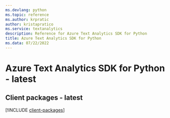 ```yaml
---
ms.devlang: python
ms.topic: reference
ms.author: krpratic
author: kristapratico
ms.service: textanalytics
description: Reference for Azure Text Analytics SDK for Python
title: Azure Text Analytics SDK for Python
ms.data: 07/22/2022
---
```

# Azure Text Analytics SDK for Python - latest

## Client packages - latest
[!INCLUDE [client-packages](text-analytics-client-index.md)]